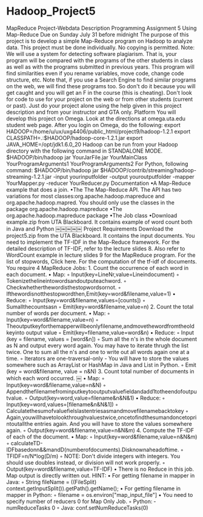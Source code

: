# Hadoop_Project5
MapReduce Project-Webdata
Description
Programming Assignment 5 Using Map-Reduce
Due on Sunday July 31 before midnight
The purpose of this project is to develop a simple Map-Reduce program on Hadoop to analyze data.
This project must be done individually. No copying is permitted. Note: We will use a system for detecting software plagiarism. That is, your program will be compared with the programs of the other students in class as well as with the programs submitted in previous years. This program will find similarities even if you rename variables, move code, change code structure, etc.
Note that, if you use a Search Engine to find similar programs on the web, we will find these programs too. So don't do it because you will get caught and you will get an F in the course (this is cheating). Don't look for code to use for your project on the web or from other students (current or past). Just do your project alone using the help given in this project description and from your instructor and GTA only.
Platform
You will develop this project on Omega. Look at the directions at omega.uta.edu student web page. After you login on Omega, do the following:
export HADOOP=/home/u/ux/uxg4406/public_html/project9/hadoop-1.2.1 export CLASSPATH=.:$HADOOP/hadoop-core-1.2.1.jar
export JAVA_HOME=/opt/jdk1.6.0_20
Hadoop can be run from your Hadoop directory with the following command in STANDALONE MODE. $HADOOP/bin/hadoop jar YourJarFile.jar YourMainClass YourProgramArguments1 YourProgramArguments2
For Python, following command:
$HADOOP/bin/hadoop jar $HADOOP/contrib/streaming/hadoop-streaming-1.2.1.jar -input yourinputfolder -output youroutputfolder -mapper YourMapper.py -reducer YourReducer.py
Documentation
•A Map-Reduce example that does a join.
•The The Map-Reduce API. The API has two variations for most
classes:org.apache.hadoop.mapreduce and org.apache.hadoop.mapred. You should only use the classes in the package org.apache.hadoop.mapreduce
•The org.apache.hadoop.mapreduce package
•The Job class
•Download example.zip from UTA Blackboard. It contains example of word count both in Java and Python
￼￼￼￼￼
Project Requirements
Download the project5.zip from the UTA Blackboard. It contains the input documents. You need to implement the TF-IDF in the Map-Reduce framework. For the detailed description of TF-IDF, refer to the lecture slides 8. Also refer to WordCount example in lecture slides 9 for the MapReduce program. For the list of stopwords, Click here.
For the computation of the tf-idf of documents. You require 4 MapReduce Jobs: 1. Count the occurrence of each word in each document.
• Map:
◦ Input(key=LineNr,value=Lineindocument)
◦ Tokenizethelineintowordsandoutputeachword.
◦ Checkwhetherthewordisthestopwordsornot.
◦ Ifthewordisnotthestopwordthen,Emit(key=word&filename,value=1)
• Reduce:
◦ Input(key=word&filename,values=[counts]) ◦ Sumallthecountsasn
◦ Emit(key=word&filename,value=n)
2. Count the total number of words per document.
• Map:
◦ Input(key=word&filename,value=n)
◦ Theoutputkeyforthemapperwillbeonlyfilename,andmovethewordfromtheoldkeyinto
output value
◦ Emit(key=filename,value=word&n)
• Reduce:
◦ Input (key = filename, values = [word&n])
◦ Sum all the n's in the whole document as N and output every word again. You may have to iterate thrugh the list twice. One to sum all the n's and one to write out all words again one at a time.
◦ Iterators are one-traversal-only - You will have to store the values somewhere such as ArrayList or HashMap in Java and List in Python.
◦ Emit (key = word&filename, value = n&N)
3. Count total number of documents in which each word occurred.
￼
• Map:
◦ Input(key=word&filename,value=n&N)
◦ Appendthefilenamefrominputkeytooutputvaluefieldandadd1totheendofoutputvalue. ◦ Output(key=word,value=filename&n&N&1)
• Reduce:
◦ Input(key=word,values=[filename&n&N&1])
◦ Calculatethesumofvaluefielslastentriesasmandmovefilenamebacktokey
◦ Again,youwillhavetolookthroughvaluestwice,oncetofindthesumandoncetoprintoutallthe entries again. And you will have to store the values somewhere again.
◦ Output(key=word&filename,value=n&N&m) 4. Compute the TF-IDF of each of the document.
• Map:
◦ Input(key=word&filename,value=n&N&m)
◦ calculateTD-IDFbasedonn&&mandD(numberofdocuments).Disknownaheadoftime.
◦ TFIDF=n/N*log(D/m)
◦ NOTE: Don't divide integers with integers. You should use doubles instead, or division will not work properly.
◦ Output(key=word&filename,value=TF-IDF)
• There is no Reduce in this job. Map output is directly written out.
HINT:
• For getting filename in mapper in Java:
◦ String fileName = ((FileSplit) context.getInputSplit()).getPath().getName();
• For getting filename in mapper in Python:
◦ filename = os.environ["map_input_file"]
• You need to specify number of reducers 0 for Map Only Job.
◦ Python: ­numReduceTasks 0
◦ Java: conf.setNumReduceTasks(0)
